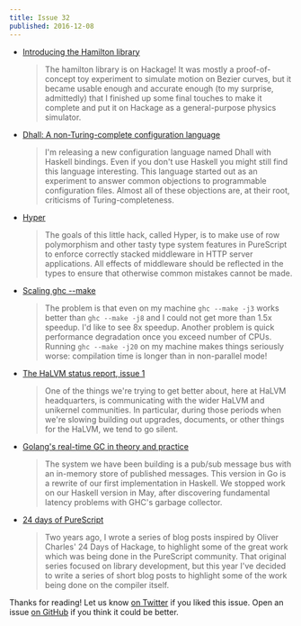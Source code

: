 ```yaml
---
title: Issue 32
published: 2016-12-08
---
```


-   [Introducing the Hamilton library](https://blog.jle.im/entry/introducing-the-hamilton-library.html)

    > The hamilton library is on Hackage! It was mostly a proof-of-concept toy experiment to simulate motion on Bezier curves, but it became usable enough and accurate enough (to my surprise, admittedly) that I finished up some final touches to make it complete and put it on Hackage as a general-purpose physics simulator.

-   [Dhall: A non-Turing-complete configuration language](http://www.haskellforall.com/2016/12/dhall-non-turing-complete-configuration.html)

    > I'm releasing a new configuration language named Dhall with Haskell bindings. Even if you don't use Haskell you might still find this language interesting. This language started out as an experiment to answer common objections to programmable configuration files. Almost all of these objections are, at their root, criticisms of Turing-completeness.

-   [Hyper](https://owickstrom.github.io/hyper/)

    > The goals of this little hack, called Hyper, is to make use of row polymorphism and other tasty type system features in PureScript to enforce correctly stacked middleware in HTTP server applications. All effects of middleware should be reflected in the types to ensure that otherwise common mistakes cannot be made.

-   [Scaling ghc --make](https://trofi.github.io/posts/193-scaling-ghc-make.html)

    > The problem is that even on my machine `ghc --make -j3` works better than `ghc --make -j8` and I could not get more than 1.5x speedup. I'd like to see 8x speedup. Another problem is quick performance degradation once you exceed number of CPUs. Running `ghc --make -j20` on my machine makes things seriously worse: compilation time is longer than in non-parallel mode!

-   [The HaLVM status report, issue 1](http://uhsure.com/halvm-status1.html)

    > One of the things we're trying to get better about, here at HaLVM headquarters, is communicating with the wider HaLVM and unikernel communities. In particular, during those periods when we're slowing building out upgrades, documents, or other things for the HaLVM, we tend to go silent.

-   [Golang's real-time GC in theory and practice](https://blog.pusher.com/golangs-real-time-gc-in-theory-and-practice/)

    > The system we have been building is a pub/sub message bus with an in-memory store of published messages. This version in Go is a rewrite of our first implementation in Haskell. We stopped work on our Haskell version in May, after discovering fundamental latency problems with GHC's garbage collector.

-   [24 days of PureScript](https://github.com/paf31/24-days-of-purescript-2016)

    > Two years ago, I wrote a series of blog posts inspired by Oliver Charles' 24 Days of Hackage, to highlight some of the great work which was being done in the PureScript community. That original series focused on library development, but this year I've decided to write a series of short blog posts to highlight some of the work being done on the compiler itself.

Thanks for reading!
Let us know [on Twitter](https://twitter.com/haskellweekly) if you liked this issue.
Open an issue [on GitHub](https://github.com/haskellweekly/haskellweekly.github.io) if you think it could be better.
